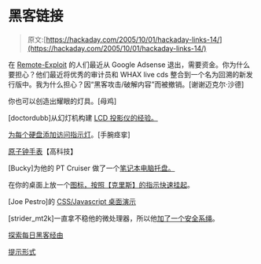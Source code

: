 # 黑客链接

> 原文:[https://hackaday.com/2005/10/01/hackaday-links-14/](https://hackaday.com/2005/10/01/hackaday-links-14/)

在 [Remote-Exploit](http://www.remote-exploit.org/) 的人们最近从 Google Adsense 退出，需要资金。你为什么要担心？他们最近将优秀的审计员和 WHAX live cds 整合到一个名为回溯的新发行版中。我为什么担心？因“黑客攻击/破解内容”而被撤销。[谢谢迈克尔·沙德]

你也可以创造出耀眼的灯具。[母鸡]

[doctordubb]从幻灯机构建 [LCD 投影仪的经验。](http://www.diylcd.tk/)

[为每个硬盘添加访问指示灯](http://www.zapwizard.com/Guides/IDE/)。[手腕痉挛]

[原子钟手表](http://www.leapsecond.com/pages/atomic-bill/)【高科技】

[Bucky]为他的 PT Cruiser 做了一个[笔记本电脑托盘。](http://www.flickr.com/photos/schrockwell/sets/556557/)

在你的桌面上放一个[图标，按照【克里斯】的指示快速挂起](http://cspot.adakist.com/projects.html)。

[Joe Pestro]的 [CSS/Javascript 桌面演示](http://www.users.muohio.edu/pestroja/proofofconcept/desktop/)

[strider_mt2k]一直拿不稳他的微处理器，所以他[加了一个安全系绳](http://home.comcast.net/%7Emt2k/03.JPG)。

[探索每日黑客](http://siteexplorer.search.yahoo.com/search?ei=UTF-8&p=http://hackaday.com)[经由](http://waxy.org)

[提示形式](http://www.hackaday.com/tips)